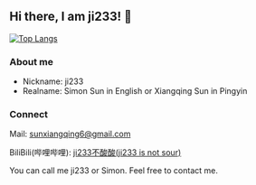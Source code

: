 ## Hi there, I am ji233! 👋

<!--
**ji233-Sun/ji233-Sun** is a ✨ _special_ ✨ repository because its `README.md` (this file) appears on your GitHub profile.

Here are some ideas to get you started:

- 🔭 I’m currently working on ...
- 🌱 I’m currently learning ...
- 👯 I’m looking to collaborate on ...
- 🤔 I’m looking for help with ...
- 💬 Ask me about ...
- 📫 How to reach me: ...
- 😄 Pronouns: ...
- ⚡ Fun fact: ...
-->
[![Top Langs](https://github-readme-stats.vercel.app/api/top-langs/?username=ji233-Sun)](https://github.com/yourusername/github-readme-stats)

### About me
- Nickname: ji233
- Realname: Simon Sun in English or Xiangqing Sun in Pingyin

### Connect
Mail: sunxiangqing6@gmail.com

BiliBili(哔哩哔哩): [ji233不酸酸(ji233 is not sour)](https://space.bilibili.com/3546810693979019)

You can call me ji233 or Simon. Feel free to contact me.
